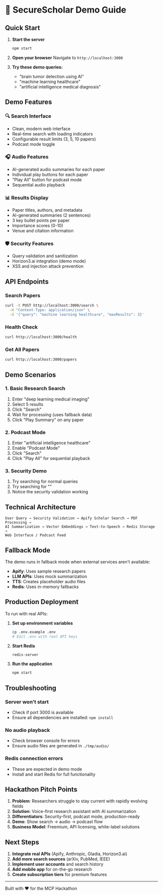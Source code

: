 # 🎯 SecureScholar Demo Guide

## Quick Start

1. **Start the server**
   ```bash
   npm start
   ```

2. **Open your browser**
   Navigate to `http://localhost:3000`

3. **Try these demo queries:**
   - "brain tumor detection using AI"
   - "machine learning healthcare"
   - "artificial intelligence medical diagnosis"

## Demo Features

### 🔍 Search Interface
- Clean, modern web interface
- Real-time search with loading indicators
- Configurable result limits (3, 5, 10 papers)
- Podcast mode toggle

### 🎧 Audio Features
- AI-generated audio summaries for each paper
- Individual play buttons for each paper
- "Play All" button for podcast mode
- Sequential audio playback

### 📊 Results Display
- Paper titles, authors, and metadata
- AI-generated summaries (2 sentences)
- 3 key bullet points per paper
- Importance scores (0-10)
- Venue and citation information

### 🛡️ Security Features
- Query validation and sanitization
- Horizon3.ai integration (demo mode)
- XSS and injection attack prevention

## API Endpoints

### Search Papers
```bash
curl -X POST http://localhost:3000/search \
  -H "Content-Type: application/json" \
  -d '{"query": "machine learning healthcare", "maxResults": 3}'
```

### Health Check
```bash
curl http://localhost:3000/health
```

### Get All Papers
```bash
curl http://localhost:3000/papers
```

## Demo Scenarios

### 1. Basic Research Search
1. Enter "deep learning medical imaging"
2. Select 5 results
3. Click "Search"
4. Wait for processing (uses fallback data)
5. Click "Play Summary" on any paper

### 2. Podcast Mode
1. Enter "artificial intelligence healthcare"
2. Enable "Podcast Mode"
3. Click "Search"
4. Click "Play All" for sequential playback

### 3. Security Demo
1. Try searching for normal queries
2. Try searching for "<script>alert('xss')</script>"
3. Notice the security validation working

## Technical Architecture

```
User Query → Security Validation → Apify Scholar Search → PDF Processing → 
AI Summarization → Vector Embeddings → Text-to-Speech → Redis Storage → 
Web Interface / Podcast Feed
```

## Fallback Mode

The demo runs in fallback mode when external services aren't available:
- **Apify**: Uses sample research papers
- **LLM APIs**: Uses mock summarization
- **TTS**: Creates placeholder audio files
- **Redis**: Uses in-memory fallbacks

## Production Deployment

To run with real APIs:

1. **Set up environment variables**
   ```bash
   cp .env.example .env
   # Edit .env with real API keys
   ```

2. **Start Redis**
   ```bash
   redis-server
   ```

3. **Run the application**
   ```bash
   npm start
   ```

## Troubleshooting

### Server won't start
- Check if port 3000 is available
- Ensure all dependencies are installed: `npm install`

### No audio playback
- Check browser console for errors
- Ensure audio files are generated in `./tmp/audio/`

### Redis connection errors
- These are expected in demo mode
- Install and start Redis for full functionality

## Hackathon Pitch Points

1. **Problem**: Researchers struggle to stay current with rapidly evolving fields
2. **Solution**: Voice-first research assistant with AI summarization
3. **Differentiators**: Security-first, podcast mode, production-ready
4. **Demo**: Show search → audio → podcast flow
5. **Business Model**: Freemium, API licensing, white-label solutions

## Next Steps

1. **Integrate real APIs** (Apify, Anthropic, Gladia, Horizon3.ai)
2. **Add more search sources** (arXiv, PubMed, IEEE)
3. **Implement user accounts** and search history
4. **Add mobile app** for on-the-go research
5. **Create subscription tiers** for premium features

---

Built with ❤️ for the MCP Hackathon
